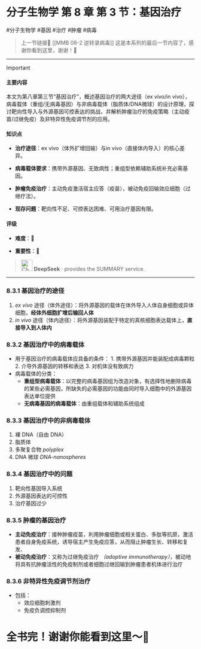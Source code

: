 # 分子生物学 第 8 章 第 3 节：基因治疗
#分子生物学 #基因 #治疗 #肿瘤 #病毒

> 上一节链接🔗 [[MMB 08-2 逆转录病毒]]
> 这是本系列的最后一节内容了，感谢你看到这里，谢谢！🥰

---

> [!IMPORTANT]
> 
> #### 主要内容
> 
> 本文为第八章第三节“基因治疗”，概述基因治疗的两大途径（ex vivo/in vivo），病毒载体（重组/无病毒基因）与非病毒载体（脂质体/DNA微球）的设计原理，探讨靶向性导入与外源基因可控表达的挑战，并解析肿瘤治疗的免疫策略（主动疫苗/过继免疫）及非特异性免疫调节剂的应用。
> 
> #### 知识点
> 
> - **治疗途径**：ex vivo（体外扩增回输）与in vivo（直接体内导入）的核心差异。
>     
> - **病毒载体要求**：携带外源基因、无致病性；重组型依赖辅助系统补充必需基因。
>     
> - **肿瘤免疫治疗**：主动免疫激活宿主应答（疫苗），被动免疫回输效应细胞（过继疗法）。
>     
> - **现存问题**：靶向性不足、可控表达困难、可用治疗基因有限。
>     
> 
> #### 评级
> 
> - **难度**：🌿
>     
> - **重要性**：🌟
>     
> 
> > <img src="https://img.icons8.com/?size=100&id=YWOidjGxCpFW&format=png&color=000000" alt="ChatGPT Icon" width="30" height="30" style="margin-bottom: -7px;"> **DeepSeek** · provides the SUMMARY service.

---
### 8.3.1 基因治疗的途径
1. *ex vivo* 途径（体外途径）：将外源基因的载体在体外导入人体自身细胞或异体细胞，**经体外细胞扩增后输回人体**
2. *in vivo* 途径（体内途径）：将外源基因装配于特定的真核细胞表达载体上，**直接导入到人体内**

### 8.3.2 基因治疗中的病毒载体
- 用于基因治疗的病毒载体应具备的条件：
	  1. 携带外源基因并能装配成病毒颗粒
	  2. 介导外源基因的转移和表达
	  3. 对机体没有致病力
- 病毒载体的分类：
	- **重组型病毒载体**：以完整的病毒基因组为改造对象，有选择性地删除病毒的某些必需基因，所缺失的必需基因的功能由同时导入细胞中的外源基因表达单位提供
	- **无病毒基因的病毒载体**：由重组载体和辅助系统组成

### 8.3.3 基因治疗中的非病毒载体
1. 裸 DNA（自由 DNA）
2. 脂质体
3. 多聚复合物 *polyplex*
4. DNA 微球 *DNA-nanospheres*

### 8.3.4 基因治疗中的问题
1. 靶向性基因导入系统
2. 外源基因表达的可控性
3. 治疗基因过少

### 8.3.5 肿瘤的基因治疗
- **主动免疫治疗**：接种肿瘤疫苗，利用肿瘤细胞或相关蛋白、多肽等抗原，激活患者自身免疫系统，诱导宿主产生免疫应答，从而阻止肿瘤生长、转移和复发、
- **被动免疫治疗**：又称为过继免疫治疗 *（adoptive immunotherapy）*，被动地将具有抗肿瘤活性的免疫制剂或者细胞过继回输到肿瘤患者机体进行治疗

### 8.3.6 非特异性免疫调节剂治疗
- 包括：
	- 效应细胞刺激剂
	- 免疫负调控抑制剂



# 全书完！谢谢你能看到这里～🥰
